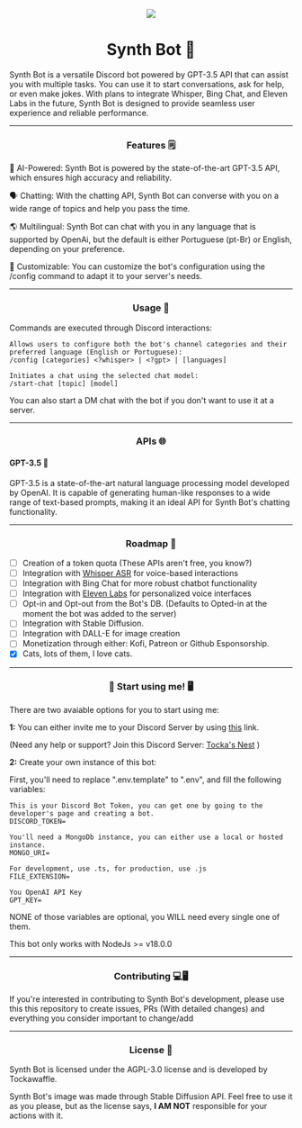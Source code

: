 <p  align="center"> 
  <kbd> <img src="https://cdn.discordapp.com/avatars/1096096564264579133/a61a1b77e6f327f4af7bba42c6d80d51.webp?size=512"/> </kbd>
</p>

<h1 align="center"> Synth Bot 🤖 </h1>
Synth Bot is a versatile Discord bot powered by GPT-3.5 API that can assist you with multiple tasks. You can use it to start conversations, ask for help, or even make jokes. With plans to integrate Whisper, Bing Chat, and Eleven Labs in the future, Synth Bot is designed to provide seamless user experience and reliable performance.

---

<h3 align="center"> Features 🗒️ </h3>

🤖 AI-Powered: Synth Bot is powered by the state-of-the-art GPT-3.5 API, which ensures high accuracy and reliability.

🗣️ Chatting: With the chatting API, Synth Bot can converse with you on a wide range of topics and help you pass the time.

🌎 Multilingual: Synth Bot can chat with you in any language that is supported by OpenAi, but the default is either Portuguese (pt-Br) or English, depending on your preference.

🔧 Customizable: You can customize the bot's configuration using the /config command to adapt it to your server's needs.

***

<h3 align="center"> Usage 📝</h3>
Commands are executed through Discord interactions:

```
Allows users to configure both the bot's channel categories and their preferred language (English or Portuguese):
/config [categories] <?whisper> | <?gpt> | [languages]

Initiates a chat using the selected chat model:
/start-chat [topic] [model]
```

You can also start a DM chat with the bot if you don't want to use it at a server.

---

<h3 align="center"> APIs 🌐 </h3>

<h4 align="start"> GPT-3.5 🧠 </h4>

GPT-3.5 is a state-of-the-art natural language processing model developed by OpenAI. It is capable of generating human-like responses to a wide range of text-based prompts, making it an ideal API for Synth Bot's chatting functionality.

---

<h3 align="center"> Roadmap 🚀</h3>

- [ ] Creation of a token quota (These APIs aren't free, you know?)
- [ ] Integration with [Whisper ASR](https://openai.com/research/whisper) for voice-based interactions
- [ ] Integration with Bing Chat for more robust chatbot functionality
- [ ] Integration with [Eleven Labs](https://beta.elevenlabs.io/) for personalized voice interfaces
- [ ] Opt-in and Opt-out from the Bot's DB. (Defaults to Opted-in at the moment the bot was added to the server)
- [ ] Integration with Stable Diffusion.
- [ ] Integration with DALL-E for image creation
- [ ] Monetization through either: Kofi, Patreon or Github Esponsorship.
- [X] Cats, lots of them, I love cats.

---

<h3 align="center"> 🤖 Start using me! 🖥️ </h3>

There are two avaiable options for you to start using me:

**1:** You can either invite me to your Discord Server by using [this](https://discord.com/oauth2/authorize?client_id=1096096564264579133&scope=bot&permissions=536840858736) link.

(Need any help or support? Join this Discord Server: [Tocka's Nest](https://discord.gg/d7B7fnp2BW) )

**2:** Create your own instance of this bot:

First, you'll need to replace ".env.template" to ".env", and fill the following variables:

```
This is your Discord Bot Token, you can get one by going to the developer's page and creating a bot.
DISCORD_TOKEN=

You'll need a MongoDb instance, you can either use a local or hosted instance.
MONGO_URI=

For development, use .ts, for production, use .js
FILE_EXTENSION=

You OpenAI API Key
GPT_KEY=
```

NONE of those variables are optional, you WILL need every single one of them.

This bot only works with NodeJs >= v18.0.0

---

<h3 align="center"> Contributing 💻🖥️ </h3>
If you're interested in contributing to Synth Bot's development, please use this this repository to create issues, PRs (With detailed changes) and everything you consider important to change/add

---

<h3 align="center"> License 📜</h3>

Synth Bot is licensed under the AGPL-3.0 license and is developed by Tockawaffle.

Synth Bot's image was made through Stable Diffusion API. Feel free to use it as you please, but as the license says, **I AM NOT** responsible for your actions with it.
